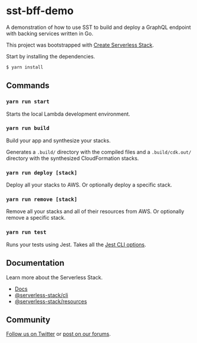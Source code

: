 # sst-bff-demo

A demonstration of how to use SST to build and deploy a GraphQL endpoint with backing services
written in Go.

This project was bootstrapped with
[Create Serverless Stack](https://docs.serverless-stack.com/packages/create-serverless-stack).

Start by installing the dependencies.

```bash
$ yarn install
```

## Commands

### `yarn run start`

Starts the local Lambda development environment.

### `yarn run build`

Build your app and synthesize your stacks.

Generates a `.build/` directory with the compiled files and a `.build/cdk.out/` directory with the
synthesized CloudFormation stacks.

### `yarn run deploy [stack]`

Deploy all your stacks to AWS. Or optionally deploy a specific stack.

### `yarn run remove [stack]`

Remove all your stacks and all of their resources from AWS. Or optionally remove a specific stack.

### `yarn run test`

Runs your tests using Jest. Takes all the [Jest CLI options](https://jestjs.io/docs/en/cli).

## Documentation

Learn more about the Serverless Stack.

- [Docs](https://docs.serverless-stack.com)
- [@serverless-stack/cli](https://docs.serverless-stack.com/packages/cli)
- [@serverless-stack/resources](https://docs.serverless-stack.com/packages/resources)

## Community

[Follow us on Twitter](https://twitter.com/ServerlessStack) or
[post on our forums](https://discourse.serverless-stack.com).
